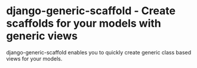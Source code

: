 django-generic-scaffold - Create scaffolds for your models with generic views
=============================================================================

django-generic-scaffold enables you to quickly create generic class based views
for your models. 